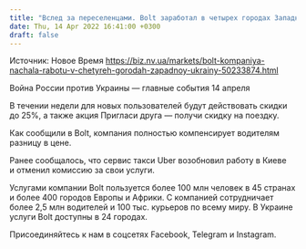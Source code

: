 ```yaml
---
title: "Вслед за переселенцами. Bolt заработал в четырех городах Западной Украины"
date: Thu, 14 Apr 2022 16:41:00 +0300
draft: false
---
```

Источник: Новое Время https://biz.nv.ua/markets/bolt-kompaniya-nachala-rabotu-v-chetyreh-gorodah-zapadnoy-ukrainy-50233874.html


Война России против Украины — главные события 14 апреля

В течении недели для новых пользователей будут действовать скидки до 25%, а также акция Пригласи друга ― получи скидку на поездку.

Как сообщили в Bolt, компания полностью компенсирует водителям разницу в цене. 

Ранее сообщалось, что сервис такси Uber возобновил работу в Киеве и отменил комиссию за свои услуги.

Услугами компании Bolt пользуется более 100 млн человек в 45 странах и более 400 городов Европы и Африки. С компанией сотрудничает более 2,5 млн водителей и 100 тыс. курьеров по всему миру. В Украине услуги Bolt доступны в 24 городах.

Присоединяйтесь к нам в соцсетях Facebook, Telegram и Instagram.
